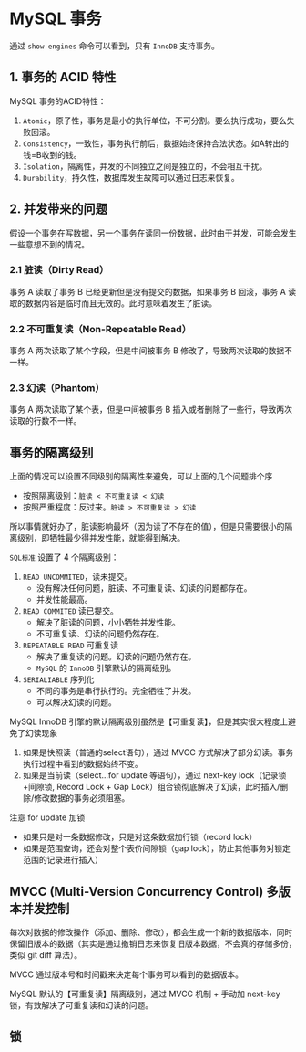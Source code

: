 # MySQL 事务

通过 `show engines` 命令可以看到，只有 `InnoDB` 支持事务。

## 1. 事务的 ACID 特性

MySQL 事务的ACID特性：
1. `Atomic`，原子性，事务是最小的执行单位，不可分割。要么执行成功，要么失败回滚。
2. `Consistency`，一致性，事务执行前后，数据始终保持合法状态。如A转出的钱=B收到的钱。
3. `Isolation`，隔离性，并发的不同独立之间是独立的，不会相互干扰。
4. `Durability`，持久性，数据库发生故障可以通过日志来恢复。

## 2. 并发带来的问题

假设一个事务在写数据，另一个事务在读同一份数据，此时由于并发，可能会发生一些意想不到的情况。

### 2.1 脏读（Dirty Read）
事务 A 读取了事务 B 已经更新但是没有提交的数据，如果事务 B 回滚，事务 A 读取的数据内容是临时而且无效的。此时意味着发生了脏读。

### 2.2 不可重复读（Non-Repeatable Read）
事务 A 两次读取了某个字段，但是中间被事务 B 修改了，导致两次读取的数据不一样。

### 2.3 幻读（Phantom）
事务 A 两次读取了某个表，但是中间被事务 B 插入或者删除了一些行，导致两次读取的行数不一样。

## 事务的隔离级别

上面的情况可以设置不同级别的隔离性来避免，可以上面的几个问题排个序
- 按照隔离级别：`脏读 < 不可重复读 < 幻读`
- 按照严重程度：反过来。`脏读 > 不可重复读 > 幻读`

所以事情就好办了，脏读影响最坏（因为读了不存在的值），但是只需要很小的隔离级别，即牺牲最少得并发性能，就能得到解决。

`SQL标准` 设置了 4 个隔离级别：
1. `READ UNCOMMITED`，读未提交。
    - 没有解决任何问题，脏读、不可重复读、幻读的问题都存在。
    - 并发性能最高。
2. `READ COMMITED` 读已提交。
    - 解决了脏读的问题，小小牺牲并发性能。
    - 不可重复读、幻读的问题仍然存在。
3. `REPEATABLE READ` 可重复读
    - 解决了重复读的问题。幻读的问题仍然存在。
    - `MySQL` 的 `InnoDB` 引擎默认的隔离级别。
4. `SERIALIABLE` 序列化
    - 不同的事务是串行执行的。完全牺牲了并发。
    - 可以解决幻读的问题。

MySQL InnoDB 引擎的默认隔离级别虽然是【可重复读】，但是其实很大程度上避免了幻读现象
1. 如果是快照读（普通的select语句），通过 MVCC 方式解决了部分幻读。事务执行过程中看到的数据始终不变。
2. 如果是当前读（select...for update 等语句），通过 next-key lock（记录锁+间隙锁, Record Lock + Gap Lock）组合锁彻底解决了幻读，此时插入/删除/修改数据的事务必须阻塞。

注意 for update 加锁
- 如果只是对一条数据修改，只是对这条数据加行锁（record lock）
- 如果是范围查询，还会对整个表价间隙锁（gap lock），防止其他事务对锁定范围的记录进行插入）

## MVCC (Multi-Version Concurrency Control) 多版本并发控制
每次对数据的修改操作（添加、删除、修改），都会生成一个新的数据版本，同时保留旧版本的数据（其实是通过撤销日志来恢复旧版本数据，不会真的存储多份，类似 git diff 算法）。

MVCC 通过版本号和时间戳来决定每个事务可以看到的数据版本。

MySQL 默认的【可重复读】隔离级别，通过 MVCC 机制 + 手动加 next-key 锁，有效解决了可重复读和幻读的问题。

## 锁